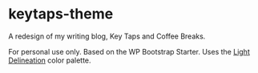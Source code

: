 # keytaps-theme
A redesign of my writing blog, Key Taps and Coffee Breaks.

For personal use only. Based on the WP Bootstrap Starter. Uses the <a href="http://www.color-hex.com/color-palette/58673">Light Delineation</a> color palette.
